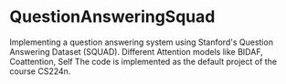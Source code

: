 # QuestionAnsweringSquad
Implementing a question answering system using Stanford's Question Answering Dataset (SQUAD). Different Attention models like BIDAF, Coattention, Self The code is implemented as the default project of the course CS224n.
